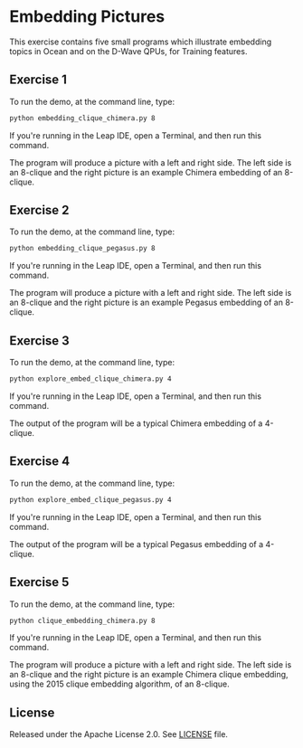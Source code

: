# Embedding Pictures

This exercise contains five small programs which illustrate embedding topics
in Ocean and on the D-Wave QPUs, for Training features.

## Exercise 1

To run the demo, at the command line, type:


```bash
python embedding_clique_chimera.py 8
```

If you're running in the Leap IDE, open a Terminal, and then run this command.

The program will produce a picture with a left and right side. The left side
is an 8-clique and the right picture is an example Chimera embedding of an
8-clique.

## Exercise 2

To run the demo, at the command line, type:

```bash
python embedding_clique_pegasus.py 8
```

If you're running in the Leap IDE, open a Terminal, and then run this command.

The program will produce a picture with a left and right side. The left side
is an 8-clique and the right picture is an example Pegasus embedding of an
8-clique.

## Exercise 3

To run the demo, at the command line, type:

```bash
python explore_embed_clique_chimera.py 4
```

If you're running in the Leap IDE, open a Terminal, and then run this command.

The output of the program will be a typical Chimera embedding of a 4-clique.

## Exercise 4

To run the demo, at the command line, type:

```bash
python explore_embed_clique_pegasus.py 4
```

If you're running in the Leap IDE, open a Terminal, and then run this command.

The output of the program will be a typical Pegasus embedding of a 4-clique.

## Exercise 5

To run the demo, at the command line, type:

```bash
python clique_embedding_chimera.py 8
```

If you're running in the Leap IDE, open a Terminal, and then run this command.

The program will produce a picture with a left and right side. The left side
is an 8-clique and the right picture is an example Chimera clique embedding,
using the 2015 clique embedding algorithm, of an 8-clique.

## License

Released under the Apache License 2.0. See [LICENSE](LICENSE) file.
